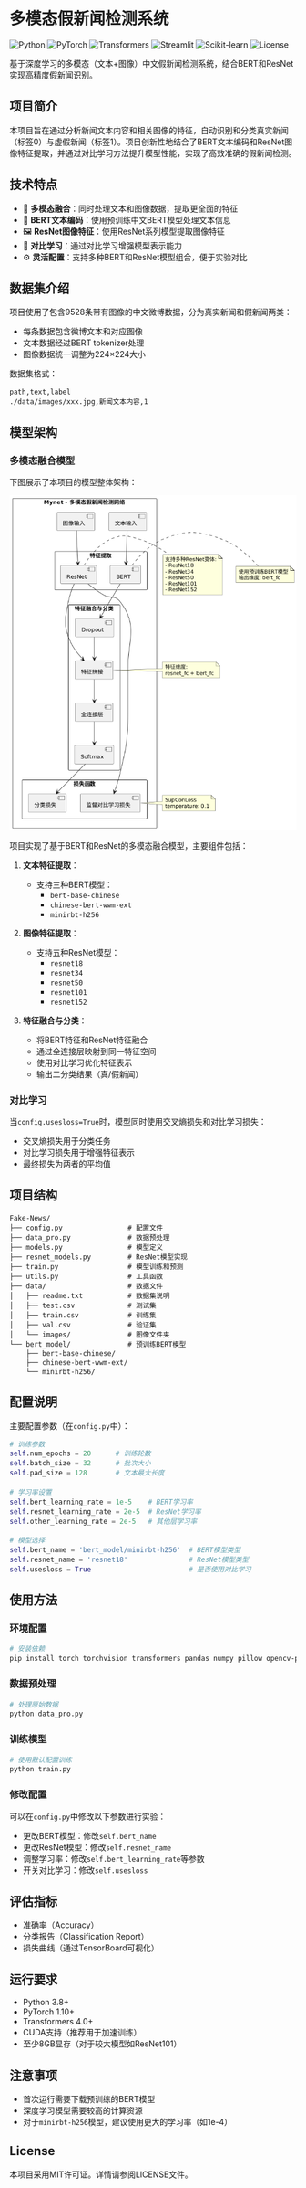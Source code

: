 # 多模态假新闻检测系统

![Python](https://img.shields.io/badge/Python-3.8+-blue.svg)
![PyTorch](https://img.shields.io/badge/PyTorch-1.10+-orange.svg)
![Transformers](https://img.shields.io/badge/Transformers-4.0+-green.svg)
![Streamlit](https://img.shields.io/badge/Streamlit-1.28+-red.svg)
![Scikit-learn](https://img.shields.io/badge/Scikit--learn-1.0+-blueviolet.svg)
![License](https://img.shields.io/badge/License-MIT-yellow.svg)

基于深度学习的多模态（文本+图像）中文假新闻检测系统，结合BERT和ResNet实现高精度假新闻识别。

## 项目简介

本项目旨在通过分析新闻文本内容和相关图像的特征，自动识别和分类真实新闻（标签0）与虚假新闻（标签1）。项目创新性地结合了BERT文本编码和ResNet图像特征提取，并通过对比学习方法提升模型性能，实现了高效准确的假新闻检测。

## 技术特点

- 🔄 **多模态融合**：同时处理文本和图像数据，提取更全面的特征
- 📝 **BERT文本编码**：使用预训练中文BERT模型处理文本信息
- 🖼️ **ResNet图像特征**：使用ResNet系列模型提取图像特征
- 🎯 **对比学习**：通过对比学习增强模型表示能力
- ⚙️ **灵活配置**：支持多种BERT和ResNet模型组合，便于实验对比

## 数据集介绍

项目使用了包含9528条带有图像的中文微博数据，分为真实新闻和假新闻两类：

- 每条数据包含微博文本和对应图像
- 文本数据经过BERT tokenizer处理
- 图像数据统一调整为224×224大小

数据集格式：
```
path,text,label
./data/images/xxx.jpg,新闻文本内容,1
```

## 模型架构

### 多模态融合模型

下图展示了本项目的模型整体架构：

![模型架构图](assets/model.png)

项目实现了基于BERT和ResNet的多模态融合模型，主要组件包括：

1. **文本特征提取**：
   - 支持三种BERT模型：
     * `bert-base-chinese`
     * `chinese-bert-wwm-ext`
     * `minirbt-h256`

2. **图像特征提取**：
   - 支持五种ResNet模型：
     * `resnet18`
     * `resnet34`
     * `resnet50`
     * `resnet101`
     * `resnet152`

3. **特征融合与分类**：
   - 将BERT特征和ResNet特征融合
   - 通过全连接层映射到同一特征空间
   - 使用对比学习优化特征表示
   - 输出二分类结果（真/假新闻）

### 对比学习

当`config.usesloss=True`时，模型同时使用交叉熵损失和对比学习损失：
- 交叉熵损失用于分类任务
- 对比学习损失用于增强特征表示
- 最终损失为两者的平均值

## 项目结构

```
Fake-News/
├── config.py                # 配置文件
├── data_pro.py              # 数据预处理
├── models.py                # 模型定义
├── resnet_models.py         # ResNet模型实现
├── train.py                 # 模型训练和预测
├── utils.py                 # 工具函数
├── data/                    # 数据文件
│   ├── readme.txt           # 数据集说明
│   ├── test.csv             # 测试集
│   ├── train.csv            # 训练集
│   ├── val.csv              # 验证集
│   └── images/              # 图像文件夹
└── bert_model/              # 预训练BERT模型
    ├── bert-base-chinese/
    ├── chinese-bert-wwm-ext/
    └── minirbt-h256/
```

## 配置说明

主要配置参数（在`config.py`中）：

```python
# 训练参数
self.num_epochs = 20      # 训练轮数
self.batch_size = 32      # 批次大小
self.pad_size = 128       # 文本最大长度

# 学习率设置
self.bert_learning_rate = 1e-5    # BERT学习率
self.resnet_learning_rate = 2e-5  # ResNet学习率
self.other_learning_rate = 2e-5   # 其他层学习率

# 模型选择
self.bert_name = 'bert_model/minirbt-h256'  # BERT模型类型
self.resnet_name = 'resnet18'               # ResNet模型类型
self.usesloss = True                        # 是否使用对比学习
```

## 使用方法

### 环境配置

```bash
# 安装依赖
pip install torch torchvision transformers pandas numpy pillow opencv-python tensorboardX
```

### 数据预处理

```bash
# 处理原始数据
python data_pro.py
```

### 训练模型

```bash
# 使用默认配置训练
python train.py
```

### 修改配置

可以在`config.py`中修改以下参数进行实验：
- 更改BERT模型：修改`self.bert_name`
- 更改ResNet模型：修改`self.resnet_name`
- 调整学习率：修改`self.bert_learning_rate`等参数
- 开关对比学习：修改`self.usesloss`

## 评估指标

- 准确率（Accuracy）
- 分类报告（Classification Report）
- 损失曲线（通过TensorBoard可视化）

## 运行要求

- Python 3.8+
- PyTorch 1.10+
- Transformers 4.0+
- CUDA支持（推荐用于加速训练）
- 至少8GB显存（对于较大模型如ResNet101）

## 注意事项

- 首次运行需要下载预训练的BERT模型
- 深度学习模型需要较高的计算资源
- 对于`minirbt-h256`模型，建议使用更大的学习率（如1e-4）

## License

本项目采用MIT许可证。详情请参阅LICENSE文件。

